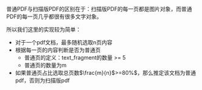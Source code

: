 
普通PDF与扫描版PDF的区别在于：扫描版PDF的每一页都是图片对象，而普通PDF的每一页几乎都很有很多文字对象。

所以我们这里的实现较为简单：

* 对于一个pdf文档，最多随机选取n页内容
* 根据每一页的内容判断是否为普通页
  * 普通页的定义：text_fragment的数量 >= 5
  * 普通页的数量为m
* 如果普通页占比选取总页数$\frac{m}{n}$>=80%$，那么推定该文档为普通pdf，否则为扫描版pdf

